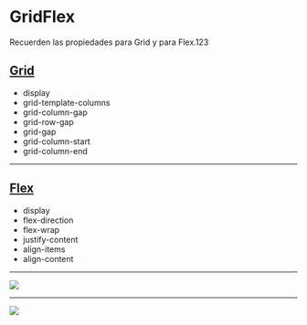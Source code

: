 # GridFlex

Recuerden las propiedades para Grid y para Flex.123

## [Grid](https://www.w3schools.com/css/css_grid.asp)

+ display
+ grid-template-columns
+ grid-column-gap
+ grid-row-gap
+ grid-gap
+ grid-column-start
+ grid-column-end

---

## [Flex](https://www.w3schools.com/css/css3_flexbox.asp)

+ display
+ flex-direction
+ flex-wrap
+ justify-content
+ align-items
+ align-content

---

![](img1.png?raw=true)

---

![](img2.png?raw=true)
